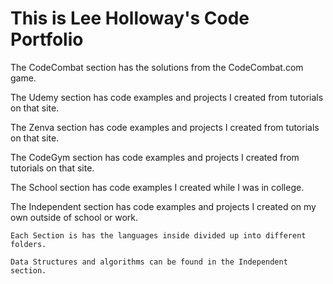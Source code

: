 # This is Lee Holloway's Code Portfolio

  The CodeCombat section has the solutions from the CodeCombat.com game.

  The Udemy section has code examples and projects I created from tutorials on that site.

  The Zenva section has code examples and projects I created from tutorials on that site.

  The CodeGym section has code examples and projects I created from tutorials on that site.

  The School section has code examples I created while I was in college.

  The Independent section has code examples and projects I created on my own outside of school or work.

    Each Section is has the languages inside divided up into different folders.

    Data Structures and algorithms can be found in the Independent section.
